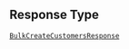 ## Response Type

[`BulkCreateCustomersResponse`](../../doc/models/bulk-create-customers-response.md)
